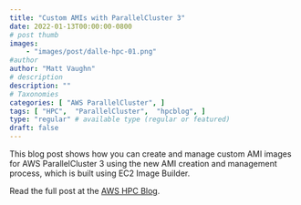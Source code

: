 ```yaml
---
title: "Custom AMIs with ParallelCluster 3"
date: 2022-01-13T00:00:00-0800
# post thumb
images:
    - "images/post/dalle-hpc-01.png"
#author
author: "Matt Vaughn"
# description
description: ""
# Taxonomies
categories: [ "AWS ParallelCluster", ]
tags: [ "HPC",  "ParallelCluster",  "hpcblog", ]
type: "regular" # available type (regular or featured)
draft: false
---
```


This blog post shows how you can create and manage custom AMI images for AWS ParallelCluster 3 using the new AMI creation and management process, which is built using EC2 Image Builder.

Read the full post at the [AWS HPC Blog](https://aws.amazon.com/blogs/hpc/custom-amis-with-parallelcluster-3/).
